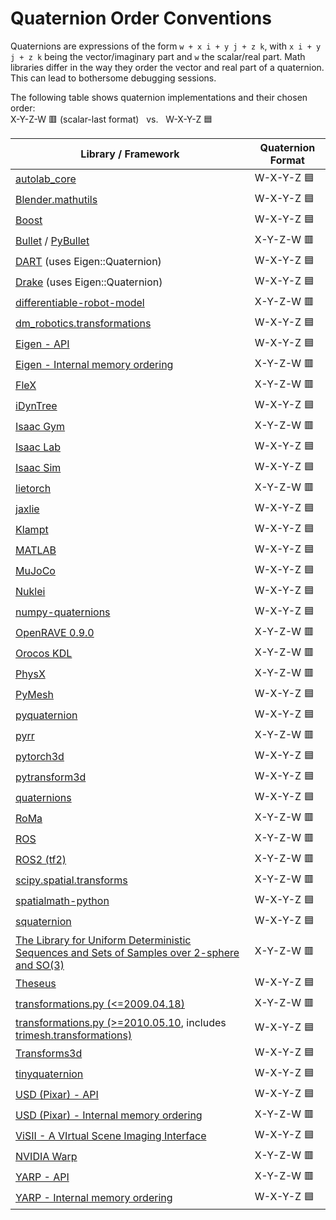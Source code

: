 # Quaternion Order Conventions
Quaternions are expressions of the form `w + x i + y j + z k`, with `x i + y j + z k` being the vector/imaginary part and `w` the scalar/real part. Math libraries differ in the way they order the vector and real part of a quaternion. This can lead to bothersome debugging sessions. 

The following table shows quaternion implementations and their chosen order:<br>
X-Y-Z-W 🟥 (scalar-last format) &nbsp; vs. &nbsp; W-X-Y-Z 🟦

| Library / Framework |  Quaternion Format |
| --- | --- |
| [autolab_core](https://berkeleyautomation.github.io/autolab_core/api/dual_quaternion.html#autolab_core.DualQuaternion.qr) |  W-X-Y-Z 🟦|
| [Blender.mathutils](https://docs.blender.org/api/blender_python_api_current/mathutils.html?highlight=vector#mathutils.Quaternion) | W-X-Y-Z 🟦|
| [Boost](https://www.boost.org/doc/libs/1_71_0/libs/math/example/HSO3.hpp) | W-X-Y-Z 🟦|
| [Bullet](https://pybullet.org/Bullet/BulletFull/classbtQuaternion.html) / [PyBullet](http://goo.gl/QwJnFX) | X-Y-Z-W 🟥|
| [DART](https://github.com/dartsim/dart/blob/5058255853d5b733476fc031b18fb95bdf7d7f5d/python/dartpy/eigen_geometry_pybind.cpp#L225) (uses Eigen::Quaternion)| W-X-Y-Z 🟦|
| [Drake](https://drake.mit.edu/pydrake/pydrake.common.eigen_geometry.html?highlight=quaternion#pydrake.common.eigen_geometry.Quaternion_[float]) (uses Eigen::Quaternion)| W-X-Y-Z 🟦|
| [differentiable-robot-model](https://github.com/facebookresearch/differentiable-robot-model/blob/7e58c1f286a57d48deaafc78bda0e3dedb8e5c4a/differentiable_robot_model/se3_so3_util.py) | X-Y-Z-W 🟥|
| [dm_robotics.transformations](https://github.com/deepmind/dm_robotics/tree/main/py/transformations)| W-X-Y-Z 🟦|
| [Eigen - API](https://eigen.tuxfamily.org/dox/classEigen_1_1Quaternion.html)| W-X-Y-Z 🟦|
| [Eigen - Internal memory ordering](https://eigen.tuxfamily.org/dox/classEigen_1_1Quaternion.html#a3eba7a582f77a8f30525614821d7056f)| X-Y-Z-W 🟥|
| [FleX](https://developer.nvidia.com/flex) | X-Y-Z-W 🟥|
| [iDynTree](https://robotology.github.io/idyntree/classiDynTree_1_1Rotation.html#adcac444f00ca751417f3095b401de86c) | W-X-Y-Z 🟦 | 
| [Isaac Gym](https://developer.nvidia.com/isaac-gym) | X-Y-Z-W 🟥|
| [Isaac Lab](https://isaac-sim.github.io/IsaacLab/main/source/migration/migrating_from_isaacgymenvs.html#quaternion-convention) | W-X-Y-Z 🟦|
| [Isaac Sim](https://docs.omniverse.nvidia.com/isaacsim/latest/reference_conventions.html#quaternions) | W-X-Y-Z 🟦|
| [lietorch](https://github.com/princeton-vl/lietorch) | X-Y-Z-W 🟥|
| [jaxlie](https://brentyi.github.io/jaxlie/api/jaxlie/_se3/?highlight=quaternion#jaxlie._se3.SE3.wxyz_xyz) | W-X-Y-Z 🟦 | 
| [Klampt](http://motion.cs.illinois.edu/software/klampt/latest/pyklampt_docs/_modules/klampt/math/so3.html#quaternion) | W-X-Y-Z 🟦|
| [MATLAB](https://www.mathworks.com/help/robotics/ref/quaternion.html) | W-X-Y-Z 🟦|
| [MuJoCo](http://mujoco.org/book/modeling.html#COrientation) | W-X-Y-Z 🟦|
| [Nuklei](http://nuklei.sourceforge.net/doxygen/) | W-X-Y-Z 🟦|
| [numpy-quaternions](https://github.com/moble/quaternion) | W-X-Y-Z 🟦|
| [OpenRAVE 0.9.0](http://openrave.org/docs/latest_stable/coreapihtml/geometry_8h_source.html) | X-Y-Z-W 🟥|
| [Orocos KDL](http://docs.ros.org/jade/api/orocos_kdl/html/classKDL_1_1Rotation.html) | X-Y-Z-W 🟥|
| [PhysX](https://docs.nvidia.com/gameworks/content/gameworkslibrary/physx/apireference/files/classPxQuat.html) | X-Y-Z-W 🟥|
| [PyMesh](https://pymesh.readthedocs.io/en/latest/api_misc.html#quaternion) | W-X-Y-Z 🟦|
| [pyquaternion](https://github.com/KieranWynn/pyquaternion) | W-X-Y-Z 🟦|
| [pyrr](https://pyrr.readthedocs.io/en/latest/_modules/pyrr/quaternion.html) | X-Y-Z-W 🟥|
| [pytorch3d](https://pytorch3d.readthedocs.io/en/latest/_modules/pytorch3d/transforms/rotation_conversions.html#standardize_quaternion) | W-X-Y-Z 🟦|
| [pytransform3d](https://github.com/dfki-ric/pytransform3d/blob/c45e817c4a7960108afe9f5259542c8376c0e89a/pytransform3d/rotations/_quaternion_operations.py#L22) | W-X-Y-Z 🟦|
| [quaternions](https://github.com/mjsobrep/quaternions/blob/master/quaternions/quaternion.py) | W-X-Y-Z 🟦|
| [RoMa](https://naver.github.io/roma/#main-features) | X-Y-Z-W 🟥|
| [ROS](https://docs.ros.org/api/geometry_msgs/html/msg/Quaternion.html) | X-Y-Z-W 🟥|
| [ROS2 (tf2)](https://github.com/ros2/geometry2/blob/rolling/tf2/include/tf2/LinearMath/QuadWord.h) | X-Y-Z-W 🟥|
| [scipy.spatial.transforms](https://docs.scipy.org/doc/scipy/reference/spatial.transform.html#) | X-Y-Z-W 🟥|
| [spatialmath-python](https://bdaiinstitute.github.io/spatialmath-python/func_quat.html#module-spatialmath.base.quaternions) | W-X-Y-Z 🟦|
| [squaternion](https://github.com/MomsFriendlyRobotCompany/squaternion/blob/master/squaternion/squaternion.py) | W-X-Y-Z 🟦|
| [The Library for Uniform Deterministic Sequences and Sets of Samples over 2-sphere and SO(3)](http://lavalle.pl/software/so3/so3.html)| X-Y-Z-W 🟥|
| [Theseus](https://github.com/facebookresearch/theseus/blob/e6dd7937edee59daf5f5c2ffe870f39fa1171e90/theseus/embodied/kinematics/kinematics_model.py#L44)| W-X-Y-Z 🟦|
| [transformations.py (<=2009.04.18)](http://docs.ros.org/jade/api/tf/html/python/transformations.html) | X-Y-Z-W 🟥|
| [transformations.py (>=2010.05.10](https://www.lfd.uci.edu/~gohlke/code/transformations.py.html), includes [trimesh.transformations)](https://github.com/mikedh/trimesh/blob/master/trimesh/transformations.py) | W-X-Y-Z 🟦|
| [Transforms3d](https://matthew-brett.github.io/transforms3d/reference/transforms3d.quaternions.html)| W-X-Y-Z 🟦|
| [tinyquaternion](https://github.com/rezaahmadzadeh/tinyquaternion/blob/master/tinyquaternion/tinyQuaternion.py)| W-X-Y-Z 🟦|
| [USD (Pixar) - API](https://graphics.pixar.com/usd/release/api/class_gf_quatf.html#a781cffeee14aa3ba3f89de7d6df5a035)| W-X-Y-Z 🟦|
| [USD (Pixar) - Internal memory ordering](https://graphics.pixar.com/usd/release/api/quatf_8h_source.html)| X-Y-Z-W 🟥|
| [ViSII - A VIrtual Scene Imaging Interface](https://owl-project.github.io/ViSII/all.html#visii.quat)| W-X-Y-Z 🟦|
| [NVIDIA Warp](https://nvidia.github.io/warp/_build/html/modules/functions.html?highlight=transform#quaternion-math) | X-Y-Z-W 🟥|
| [YARP - API](https://www.yarp.it/latest/classyarp_1_1math_1_1Quaternion.html) | X-Y-Z-W 🟥 |
| [YARP - Internal memory ordering](https://github.com/robotology/yarp/blob/v3.8.0/src/libYARP_math/src/yarp/math/Quaternion.h#L23) | W-X-Y-Z 🟦 |
